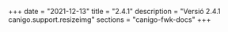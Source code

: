 +++
date        = "2021-12-13"
title       = "2.4.1"
description = "Versió 2.4.1 canigo.support.resizeimg"
sections    = "canigo-fwk-docs"
+++